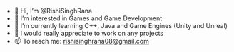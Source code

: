 - 👋 Hi, I’m @RishiSinghRana
- 👀 I’m interested in Games and Game Development
- 🌱 I’m currently learning C++, Java and Game Engines (Unity and Unreal)
- 💞️ I would really appreciate to work on any projects
- 📫 To reach me: rishisinghrana08@gmail.com

<!---
RishiSinghRana/RishiSinghRana is a ✨ special ✨ repository because its `README.md` (this file) appears on your GitHub profile.
You can click the Preview link to take a look at your changes.
--->
